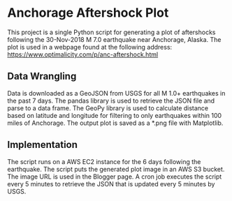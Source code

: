 # Anchorage Aftershock Plot
This project is a single Python script for generating a plot of aftershocks following the 30-Nov-2018 M 7.0 earthquake near Anchorage, Alaska.  The plot is used in a webpage found at the following address: https://www.optimalicity.com/p/anc-aftershock.html

## Data Wrangling
Data is downloaded as a GeoJSON from USGS for all M 1.0+ earthquakes in the past 7 days.  The pandas library is used to retrieve the JSON file and parse to a data frame.  The GeoPy library is used to calculate distance based on latitude and longitude for filtering to only earthquakes within 100 miles of Anchorage.  The output plot is saved as a *.png file with Matplotlib.

## Implementation
The script runs on a AWS EC2 instance for the 6 days following the earthquake.  The script puts the generated plot image in an AWS S3 bucket.  The image URL is used in the Blogger page.  A cron job executes the script every 5 minutes to retrieve the JSON that is updated every 5 minutes by USGS.